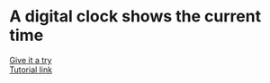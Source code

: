 # A digital clock shows the current time
<div>
  <a href="https://nnmai-mabel.github.io/digital-clock/">Give it a try
</div>
<div>
  <a href="https://www.youtube.com/watch?v=EOePhBhyB88&ab_channel=whatsdev">Tutorial link
</div>

